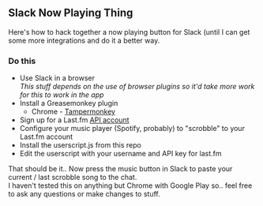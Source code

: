 ## Slack Now Playing Thing ##

Here's how to hack together a now playing button for Slack (until I can get some more integrations and do it a better way.

### Do this
* Use Slack in a browser  
    *This stuff depends on the use of browser plugins so it'd take more work for this to work in the app*
* Install a Greasemonkey plugin
    * Chrome - [Tampermonkey](https://chrome.google.com/webstore/detail/tampermonkey/dhdgffkkebhmkfjojejmpbldmpobfkfo?hl=en)
* Sign up for a Last.fm [API account](http://www.last.fm/api/account/create)
* Configure your music player (Spotify, probably) to "scrobble" to your Last.fm account
* Install the userscript.js from this repo
* Edit the userscript with your username and API key for last.fm

That should be it.. Now press the music button in Slack to paste your current / last scrobble song to the chat.  
I haven't tested this on anything but Chrome with Google Play so.. feel free to ask any questions or make changes to stuff.
